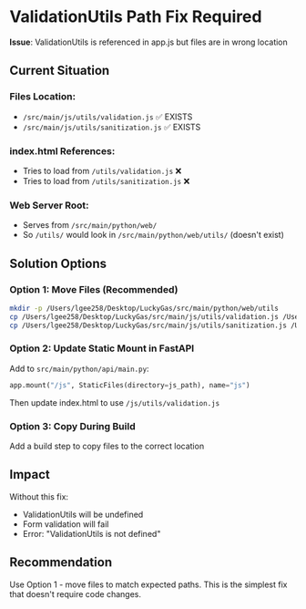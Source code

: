 # ValidationUtils Path Fix Required

**Issue**: ValidationUtils is referenced in app.js but files are in wrong location

## Current Situation

### Files Location:
- `/src/main/js/utils/validation.js` ✅ EXISTS
- `/src/main/js/utils/sanitization.js` ✅ EXISTS

### index.html References:
- Tries to load from `/utils/validation.js` ❌
- Tries to load from `/utils/sanitization.js` ❌

### Web Server Root:
- Serves from `/src/main/python/web/`
- So `/utils/` would look in `/src/main/python/web/utils/` (doesn't exist)

## Solution Options

### Option 1: Move Files (Recommended)
```bash
mkdir -p /Users/lgee258/Desktop/LuckyGas/src/main/python/web/utils
cp /Users/lgee258/Desktop/LuckyGas/src/main/js/utils/validation.js /Users/lgee258/Desktop/LuckyGas/src/main/python/web/utils/
cp /Users/lgee258/Desktop/LuckyGas/src/main/js/utils/sanitization.js /Users/lgee258/Desktop/LuckyGas/src/main/python/web/utils/
```

### Option 2: Update Static Mount in FastAPI
Add to `src/main/python/api/main.py`:
```python
app.mount("/js", StaticFiles(directory=js_path), name="js")
```
Then update index.html to use `/js/utils/validation.js`

### Option 3: Copy During Build
Add a build step to copy files to the correct location

## Impact
Without this fix:
- ValidationUtils will be undefined
- Form validation will fail
- Error: "ValidationUtils is not defined"

## Recommendation
Use Option 1 - move files to match expected paths. This is the simplest fix that doesn't require code changes.